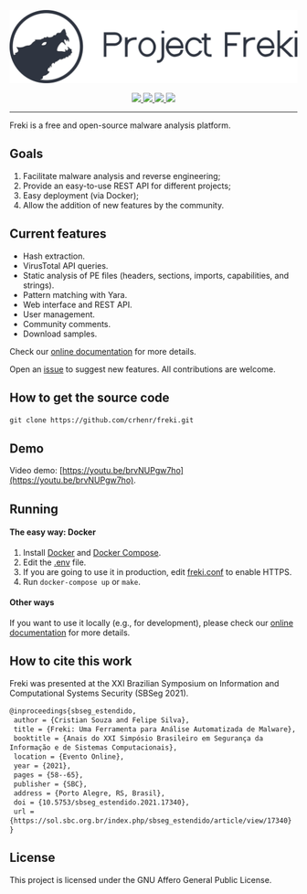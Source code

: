 <p align="center">
    <img src="freki/app/static/imgs/logos/dark_full.svg"/>
</p>

<p align="center">
    <a href="https://www.python.org/">
        <img src="https://img.shields.io/badge/python-3.x-blue?style=for-the-badge&logo=python"/>
    </a>
    <a href="https://www.codefactor.io/repository/github/crhenr/freki">
        <img src="https://img.shields.io/codefactor/grade/github/crhenr/freki?style=for-the-badge"/>
    </a>
    <a href="https://github.com/crhenr/freki/blob/master/LICENSE">
        <img src="https://img.shields.io/github/license/crhenr/freki?style=for-the-badge"/>
    </a>
    <img src="https://img.shields.io/badge/OS-GNU%2FLinux-red?style=for-the-badge&logo=linux"/>
</p>

---

Freki is a free and open-source malware analysis platform.

## Goals

1. Facilitate malware analysis and reverse engineering;
2. Provide an easy-to-use REST API for different projects;
3. Easy deployment (via Docker);
4. Allow the addition of new features by the community.

## Current features

- Hash extraction.
- VirusTotal API queries.
- Static analysis of PE files (headers, sections, imports, capabilities, and strings).
- Pattern matching with Yara.
- Web interface and REST API.
- User management.
- Community comments.
- Download samples.

Check our [online documentation](https://crhenr.github.io/freki) for more details.

Open an [issue](https://github.com/crhenr/freki/issues) to suggest new features. All contributions are welcome.

## How to get the source code
`git clone https://github.com/crhenr/freki.git`

## Demo

Video demo: [https://youtu.be/brvNUPgw7ho](https://youtu.be/brvNUPgw7ho).

## Running

#### The easy way: Docker
1. Install [Docker](https://docs.docker.com/get-docker/) and [Docker Compose](https://docs.docker.com/compose/install/).
2. Edit the [.env](.env) file.
3. If you are going to use it in production, edit [freki.conf](nginx/freki.conf) to enable HTTPS.
4. Run `docker-compose up` or `make`.

#### Other ways
If you want to use it locally (e.g., for development), please check our [online documentation](https://crhenr.github.io/freki) for more details.

## How to cite this work

Freki was presented at the XXI Brazilian Symposium on Information and Computational Systems Security (SBSeg 2021).

```
@inproceedings{sbseg_estendido,
 author = {Cristian Souza and Felipe Silva},
 title = {Freki: Uma Ferramenta para Análise Automatizada de Malware},
 booktitle = {Anais do XXI Simpósio Brasileiro em Segurança da Informação e de Sistemas Computacionais},
 location = {Evento Online},
 year = {2021},
 pages = {58--65},
 publisher = {SBC},
 address = {Porto Alegre, RS, Brasil},
 doi = {10.5753/sbseg_estendido.2021.17340},
 url = {https://sol.sbc.org.br/index.php/sbseg_estendido/article/view/17340}
}
```

## License

This project is licensed under the GNU Affero General Public License.
